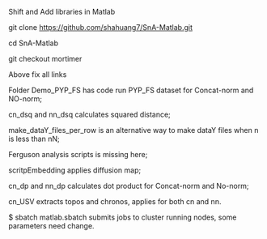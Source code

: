 Shift and Add libraries in Matlab


git clone https://github.com/shahuang7/SnA-Matlab.git

cd SnA-Matlab

git checkout mortimer


Above fix all links


Folder Demo_PYP_FS has code run PYP_FS dataset for Concat-norm and NO-norm;

cn_dsq and nn_dsq calculates squared distance;

make_dataY_files_per_row is an alternative way to make dataY files when n is less than nN;

Ferguson analysis scripts is missing here;

scritpEmbedding applies diffusion map;

cn_dp and nn_dp calculates dot product for Concat-norm and No-norm;

cn_USV extracts topos and chronos, applies for both cn and nn.

$ sbatch matlab.sbatch submits jobs to cluster running nodes, some parameters need change.